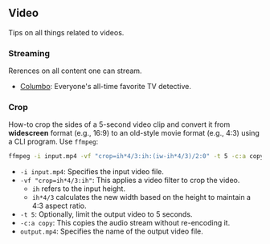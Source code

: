 ## Video

Tips on all things related to videos.


### Streaming

Rerences on all content one can stream.

- [Columbo](columbo/index.md): Everyone's all-time favorite TV detective.


### Crop

How-to crop the sides of a 5-second video clip and convert it from **widescreen** format (e.g., 16:9) to an old-style movie format (e.g., 4:3) using a CLI program. Use `ffmpeg`:

```bash
ffmpeg -i input.mp4 -vf "crop=ih*4/3:ih:(iw-ih*4/3)/2:0" -t 5 -c:a copy output.mp4
```

- `-i input.mp4`: Specifies the input video file.
- `-vf "crop=ih*4/3:ih"`: This applies a video filter to crop the video.
  - `ih` refers to the input height.
  - `ih*4/3` calculates the new width based on the height to maintain a 4:3 aspect ratio.
- `-t 5`: Optionally, limit the output video to 5 seconds.
- `-c:a copy`: This copies the audio stream without re-encoding it.
- `output.mp4`: Specifies the name of the output video file.

